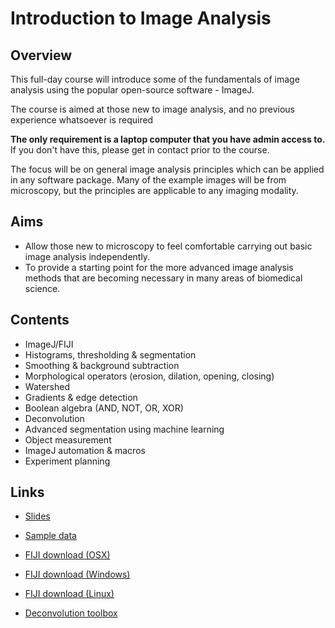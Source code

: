 # Introduction to Image Analysis

## Overview
This full-day course will introduce some of the fundamentals of image analysis using the popular open-source software - ImageJ.

The course is aimed at those new to image analysis, and no previous experience whatsoever is required

**The only requirement is a laptop computer that you have admin access to.** If you don't have this, 
please get in contact prior to the course.

The focus will be on general image analysis principles which can be applied in any software package. 
Many of the example images will be from microscopy, but the principles are applicable to any imaging modality.

## Aims
* Allow those new to microscopy to feel comfortable carrying out basic image analysis independently.
* To provide a starting point for the more advanced image analysis methods that are becoming necessary in many areas of biomedical science.

## Contents

* ImageJ/FIJI
* Histograms, thresholding & segmentation 
* Smoothing & background subtraction 
* Morphological operators (erosion, dilation, opening, closing)
* Watershed 
* Gradients & edge detection 
* Boolean algebra (AND, NOT, OR, XOR)
* Deconvolution 
* Advanced segmentation using machine learning 
* Object measurement 
* ImageJ automation & macros 
* Experiment planning

## Links
* [Slides](https://docs.google.com/presentation/d/1ROM0s1Us--Ccj4InCkNg7hVWIrcJfNona5sRiz_ff_g/edit?usp=sharing)
* [Sample data](https://drive.google.com/file/d/1-j4z6rGRNds4-GhjLAyhhH_dAAcKFbsS/view?usp=share_link)

* [FIJI download (OSX)](https://downloads.imagej.net/fiji/latest/fiji-macosx.zip)
* [FIJI download (Windows)](https://downloads.imagej.net/fiji/latest/fiji-win64.zip)
* [FIJI download (Linux)](https://downloads.imagej.net/fiji/latest/fiji-linux64.zip)

* [Deconvolution toolbox](http://bigwww.epfl.ch/deconvolution/deconvolutionlab2/)